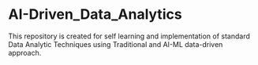 # AI-Driven_Data_Analytics
This repository is created for self learning and implementation of standard Data Analytic Techniques using Traditional and AI-ML data-driven approach.
